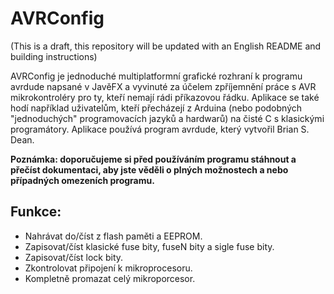 # AVRConfig

<p>(This is a draft, this repository will be updated with an English README and building instructions)</p>

AVRConfig je jednoduché multiplatformní grafické rozhraní k programu avrdude napsané v JavěFX a vyvinuté za účelem zpříjemnění práce s AVR mikrokontroléry pro ty, kteří nemají rádi příkazovou řádku. Aplikace se také hodí například uživatelům, kteří přecházejí z Arduina (nebo podobných "jednoduchých" programovacích jazyků a hardwarů) na čisté C s klasickými programátory. Aplikace používá program avrdude, který vytvořil Brian S. Dean.
<br><p><b>Poznámka: doporučujeme si před používáním programu stáhnout a přečíst dokumentaci, aby jste věděli o plných možnostech a nebo případných omezeních programu.</b></p>
<h2>Funkce:</h2>
<ul id="pouziti">
<li>Nahrávat do/číst z flash paměti a EEPROM.</li>
<li>Zapisovat/číst klasické fuse bity, fuseN bity a sigle fuse bity.</li>
<li>Zapisovat/číst lock bity.</li>
<li>Zkontrolovat připojení k mikroprocesoru.</li>
<li>Kompletně promazat celý mikroporcesor.</li>
</ul>
<br>
